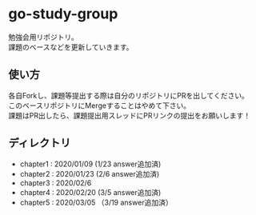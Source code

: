 # go-study-group
勉強会用リポジトリ。  
課題のベースなどを更新していきます。  

## 使い方
各自Forkし、課題等提出する際は自分のリポジトリにPRを出してください。  
このベースリポジトリにMergeすることはやめて下さい。  
課題はPR出したら、課題提出用スレッドにPRリンクの提出をお願いします！

## ディレクトリ
- chapter1 : 2020/01/09 (1/23 answer追加済)
- chapter2 : 2020/01/23 (2/6 answer追加済)
- chapter3 : 2020/02/6
- chapter4 : 2020/02/20 (3/5 answer追加済)
- chapter5 : 2020/03/05 （3/19 answer追加済）
